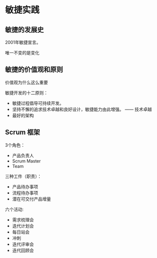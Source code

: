 # 敏捷实践

## 敏捷的发展史

2001年敏捷宣言。

唯一不变的是变化

## 敏捷的价值观和原则

价值观为什么这么重要

敏捷开发的十二原则：

- 敏捷过程倡导可持续开发。
- 坚持不懈的追求技术卓越和良好设计，敏捷能力由此增强。 —— 技术卓越
- 最好的架构

## Scrum 框架

3个角色：

- 产品负责人
- Scrum Master
- Team

三种工件（职责）：

- 产品待办事项
- 流程待办事项
- 潜在可交付产品增量

六个活动:

- 需求梳理会
- 迭代计划会
- 每日站会
- 冲刺
- 迭代评审会
- 迭代回顾会
